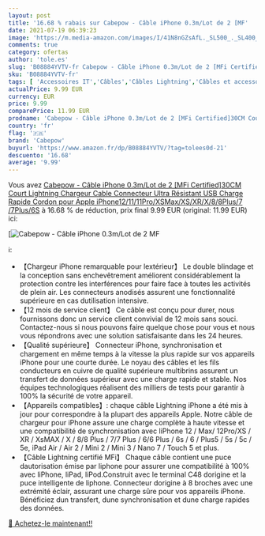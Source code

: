 ```yaml
---
layout: post
title: '16.68 % rabais sur Cabepow - Câble iPhone 0.3m/Lot de 2 [MF'
date: 2021-07-19 06:39:23
image: 'https://m.media-amazon.com/images/I/41N8nGZsAfL._SL500_._SL400_.jpg'
comments: true
category: ofertas
author: 'tole.es'
slug: 'B08884YVTV-fr Cabepow - Câble iPhone 0.3m/Lot de 2 [MFi Certified]30CM...'
sku: 'B08884YVTV-fr'
tags: [ 'Accessoires IT','Câbles','Câbles Lightning','Câbles et accessoires','Informatique','cabepow', ]
actualPrice: 9.99 EUR
currency: EUR
price: 9.99
comparePrice: 11.99 EUR
prodname: 'Cabepow - Câble iPhone 0.3m/Lot de 2 [MFi Certified]30CM Court Lightning Chargeur Cable  Connecteur Ultra Résistant USB Charge Rapide Cordon pour Apple iPhone12/11/11Pro/XSMax/XS/XR/X/8/8Plus/7 /7Plus/6S'
country: 'fr'
flag: '🇫🇷'
brand: 'Cabepow'
buyurl: 'https://www.amazon.fr/dp/B08884YVTV/?tag=tolees0d-21'
descuento: '16.68'
average: '9.99'
---
```


Vous avez [Cabepow - Câble iPhone 0.3m/Lot de 2 [MFi Certified]30CM Court Lightning Chargeur Cable  Connecteur Ultra Résistant USB Charge Rapide Cordon pour Apple iPhone12/11/11Pro/XSMax/XS/XR/X/8/8Plus/7 /7Plus/6S](https://www.amazon.fr/dp/B08884YVTV/?tag=tolees0d-21)  à  16.68 % de réduction, prix final  9.99 EUR (original: 11.99 EUR) ici:

[![Cabepow - Câble iPhone 0.3m/Lot de 2 [MF](https://m.media-amazon.com/images/I/41N8nGZsAfL._SL500_._SL400_.jpg)](https://www.amazon.fr/dp/B08884YVTV/?tag=tolees0d-21)

ℹ️:

- 【Chargeur iPhone remarquable pour lextérieur】 Le double blindage et la conception sans enchevêtrement améliorent considérablement la protection contre les interférences pour faire face à toutes les activités de plein air. Les connecteurs anodisés assurent une fonctionnalité supérieure en cas dutilisation intensive.
- 【12 mois de service client】 Ce câble est conçu pour durer, nous fournissons donc un service client convivial de 12 mois sans souci. Contactez-nous si nous pouvons faire quelque chose pour vous et nous vous répondrons avec une solution satisfaisante dans les 24 heures.
- 【Qualité supérieure】 Connecteur iPhone, synchronisation et chargement en même temps à la vitesse la plus rapide sur vos appareils iPhone pour une courte durée. Le noyau des câbles et les fils conducteurs en cuivre de qualité supérieure multibrins assurent un transfert de données supérieur avec une charge rapide et stable. Nos équipes technologiques réalisent des milliers de tests pour garantir à 100% la sécurité de votre appareil.
- 【Appareils compatibles】: chaque câble Lightning iPhone a été mis à jour pour correspondre à la plupart des appareils Apple. Notre câble de chargeur pour iPhone assure une charge complète à haute vitesse et une compatibilité de synchronisation avec liPhone 12 / Max/ 12Pro/XS / XR / XsMAX / X / 8/8 Plus / 7/7 Plus / 6/6 Plus / 6s / 6 / Plus5 / 5s / 5c / 5e, iPad Air / Air 2 / Mini 2 / Mini 3 / Nano 7 / Touch 5 et plus.
- 【Câble Lightning certifié MFi】 Chaque câble contient une puce dautorisation émise par liphone pour assurer une compatibilité à 100% avec liPhone, liPad, liPod.Construit avec le terminal C48 dorigine et la puce intelligente de liphone. Connecteur dorigine à 8 broches avec une extrémité éclair, assurant une charge sûre pour vos appareils iPhone. Bénéficiez dun transfert, dune synchronisation et dune charge rapides des données.

[🛒 Achetez-le maintenant!!](https://www.amazon.fr/dp/B08884YVTV/?tag=tolees0d-21)
